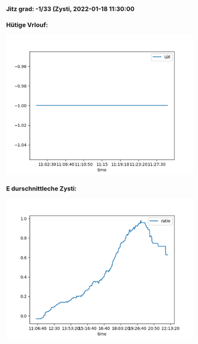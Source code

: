 ### Jitz grad: -1/33 (Zysti, 2022-01-18 11:30:00

### Hütige Vrlouf:
![Graph](Today.png)

### E durschnittleche Zysti:
![Graph](Zysti.png)